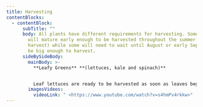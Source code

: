 ```yaml
---
title: Harvesting
contentBlocks:
  - contentBlock:
      subTitle: ""
      body: All plants have different requirements for harvesting. Some vegetables
        will mature early enough to be harvested throughout the summer (ongoing
        harvest) while some will need to wait until August or early September to
        be big enough to harvest.
      sideBySideBody:
        mainBody: >-
          **Leafy Greens** **(lettuces, kale and spinach)**


          Leaf lettuces are ready to be harvested as soon as leaves begin to appear and they are about 4 inches long. Simply snip either single outer leaves or grab a bunch of them and cut them with shears or scissors an inch above the crown of the plant. If you cut into or below the crown, the plant will probably die, so be careful. Harvest before any seed stalks start growing in the middle of the plant otherwise the lettuce will be too bitter to eat. Some greens, like lettuce, will become bitter as the season progresses. Others, like kale, will get sweeter as the temperature cools.
        imagesVideos:
          videoLink: " <https://www.youtube.com/watch?v=s4hmPv4rkkw>"
---
```

